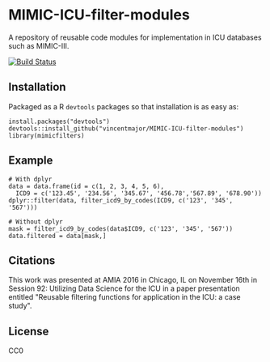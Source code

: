 # MIMIC-ICU-filter-modules
A repository of reusable code modules for implementation in ICU databases such as MIMIC-III. 

[![Build Status](https://travis-ci.org/vincentmajor/MIMIC-ICU-filter-modules.svg?branch=master)](https://travis-ci.org/vincentmajor/MIMIC-ICU-filter-modules)

## Installation
Packaged as a R `devtools` packages so that installation is as easy as:
```
install.packages("devtools")
devtools::install_github("vincentmajor/MIMIC-ICU-filter-modules")
library(mimicfilters)
```

## Example
```
# With dplyr
data = data.frame(id = c(1, 2, 3, 4, 5, 6),
  ICD9 = c('123.45', '234.56', '345.67', '456.78','567.89', '678.90'))
dplyr::filter(data, filter_icd9_by_codes(ICD9, c('123', '345', '567')))

# Without dplyr
mask = filter_icd9_by_codes(data$ICD9, c('123', '345', '567'))
data.filtered = data[mask,]
```

## Citations
This work was presented at AMIA 2016 in Chicago, IL on November 16th in Session 92: Utilizing Data Science for the ICU in a paper presentation entitled "Reusable filtering functions for application in the ICU: a case study".

## License
CC0
